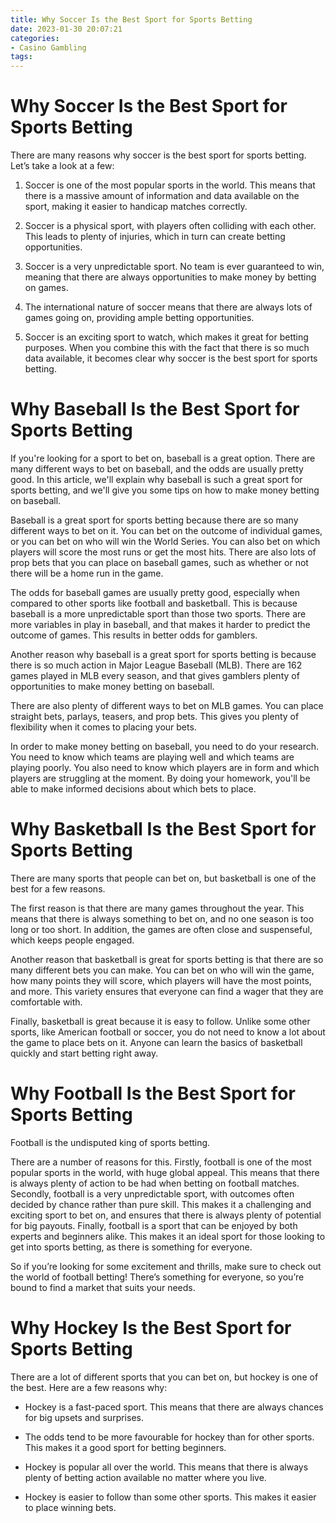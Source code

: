 ```yaml
---
title: Why Soccer Is the Best Sport for Sports Betting
date: 2023-01-30 20:07:21
categories:
- Casino Gambling
tags:
---
```



#  Why Soccer Is the Best Sport for Sports Betting

There are many reasons why soccer is the best sport for sports betting. Let’s take a look at a few:

1. Soccer is one of the most popular sports in the world. This means that there is a massive amount of information and data available on the sport, making it easier to handicap matches correctly.

2. Soccer is a physical sport, with players often colliding with each other. This leads to plenty of injuries, which in turn can create betting opportunities.

3. Soccer is a very unpredictable sport. No team is ever guaranteed to win, meaning that there are always opportunities to make money by betting on games.

4. The international nature of soccer means that there are always lots of games going on, providing ample betting opportunities.

5. Soccer is an exciting sport to watch, which makes it great for betting purposes. When you combine this with the fact that there is so much data available, it becomes clear why soccer is the best sport for sports betting.

#  Why Baseball Is the Best Sport for Sports Betting

If you're looking for a sport to bet on, baseball is a great option. There are many different ways to bet on baseball, and the odds are usually pretty good. In this article, we'll explain why baseball is such a great sport for sports betting, and we'll give you some tips on how to make money betting on baseball.

Baseball is a great sport for sports betting because there are so many different ways to bet on it. You can bet on the outcome of individual games, or you can bet on who will win the World Series. You can also bet on which players will score the most runs or get the most hits. There are also lots of prop bets that you can place on baseball games, such as whether or not there will be a home run in the game.

The odds for baseball games are usually pretty good, especially when compared to other sports like football and basketball. This is because baseball is a more unpredictable sport than those two sports. There are more variables in play in baseball, and that makes it harder to predict the outcome of games. This results in better odds for gamblers.

Another reason why baseball is a great sport for sports betting is because there is so much action in Major League Baseball (MLB). There are 162 games played in MLB every season, and that gives gamblers plenty of opportunities to make money betting on baseball.

There are also plenty of different ways to bet on MLB games. You can place straight bets, parlays, teasers, and prop bets. This gives you plenty of flexibility when it comes to placing your bets.

In order to make money betting on baseball, you need to do your research. You need to know which teams are playing well and which teams are playing poorly. You also need to know which players are in form and which players are struggling at the moment. By doing your homework, you'll be able to make informed decisions about which bets to place.

#  Why Basketball Is the Best Sport for Sports Betting

There are many sports that people can bet on, but basketball is one of the best for a few reasons.

The first reason is that there are many games throughout the year. This means that there is always something to bet on, and no one season is too long or too short. In addition, the games are often close and suspenseful, which keeps people engaged.

Another reason that basketball is great for sports betting is that there are so many different bets you can make. You can bet on who will win the game, how many points they will score, which players will have the most points, and more. This variety ensures that everyone can find a wager that they are comfortable with.

Finally, basketball is great because it is easy to follow. Unlike some other sports, like American football or soccer, you do not need to know a lot about the game to place bets on it. Anyone can learn the basics of basketball quickly and start betting right away.

#  Why Football Is the Best Sport for Sports Betting

Football is the undisputed king of sports betting.

There are a number of reasons for this. Firstly, football is one of the most popular sports in the world, with huge global appeal. This means that there is always plenty of action to be had when betting on football matches. Secondly, football is a very unpredictable sport, with outcomes often decided by chance rather than pure skill. This makes it a challenging and exciting sport to bet on, and ensures that there is always plenty of potential for big payouts. Finally, football is a sport that can be enjoyed by both experts and beginners alike. This makes it an ideal sport for those looking to get into sports betting, as there is something for everyone.

So if you’re looking for some excitement and thrills, make sure to check out the world of football betting! There’s something for everyone, so you’re bound to find a market that suits your needs.

#  Why Hockey Is the Best Sport for Sports Betting

There are a lot of different sports that you can bet on, but hockey is one of the best. Here are a few reasons why:

* Hockey is a fast-paced sport. This means that there are always chances for big upsets and surprises.

* The odds tend to be more favourable for hockey than for other sports. This makes it a good sport for betting beginners.

* Hockey is popular all over the world. This means that there is always plenty of betting action available no matter where you live.

* Hockey is easier to follow than some other sports. This makes it easier to place winning bets.
